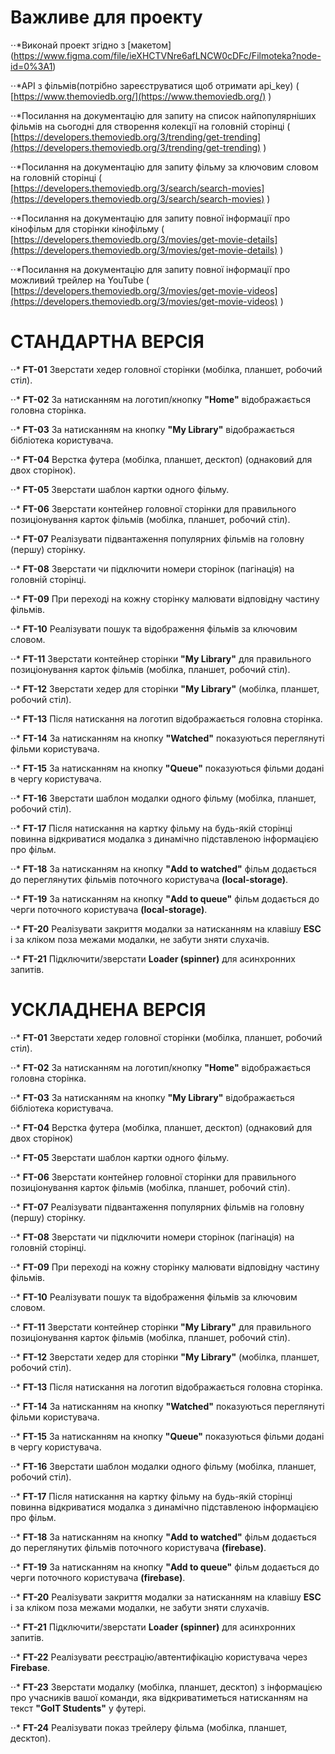 # Важливе для проекту
⋅⋅*Виконай проект згідно з [макетом] (https://www.figma.com/file/ieXHCTVNre6afLNCW0cDFc/Filmoteka?node-id=0%3A1)

⋅⋅*API з фільмів(потрібно зареєструватися щоб отримати api_key) ( [https://www.themoviedb.org/](https://www.themoviedb.org/) )

⋅⋅*Посилання на документацію для запиту на список найпопулярніших фільмів на сьогодні для створення колекції на головній сторінці ( [https://developers.themoviedb.org/3/trending/get-trending](https://developers.themoviedb.org/3/trending/get-trending) )

⋅⋅*Посилання на документацію для запиту фільму за ключовим словом на головній сторінці ( [https://developers.themoviedb.org/3/search/search-movies](https://developers.themoviedb.org/3/search/search-movies) )

⋅⋅*Посилання на документацію для запиту повної інформації про кінофільм для сторінки кінофільму ( [https://developers.themoviedb.org/3/movies/get-movie-details](https://developers.themoviedb.org/3/movies/get-movie-details) )

⋅⋅*Посилання на документацію для запиту повної інформації про можливий трейлер на YouTube ( [https://developers.themoviedb.org/3/movies/get-movie-videos](https://developers.themoviedb.org/3/movies/get-movie-videos) )


# СТАНДАРТНА ВЕРСІЯ
⋅⋅* **FT-01** Зверстати хедер головної сторінки (мобілка, планшет, робочий стіл).

⋅⋅* **FT-02** За натисканням на логотип/кнопку **"Home"** відображається головна сторінка.

⋅⋅* **FT-03** За натисканням на кнопку **"My Library"** відображається бібліотека користувача.

⋅⋅* **FT-04** Верстка футера (мобілка, планшет, десктоп) (однаковий для двох сторінок).

⋅⋅* **FT-05** Зверстати шаблон картки одного фільму.

⋅⋅* **FT-06** Зверстати контейнер головної сторінки для правильного позиціонування карток фільмів (мобілка, планшет, робочий стіл).

⋅⋅* **FT-07** Реалізувати підвантаження популярних фільмів на головну (першу) сторінку.

⋅⋅* **FT-08** Зверстати чи підключити номери сторінок (пагінація) на головній сторінці.

⋅⋅* **FT-09** При переході на кожну сторінку малювати відповідну частину фільмів.

⋅⋅* **FT-10** Реалізувати пошук та відображення фільмів за ключовим словом.

⋅⋅* **FT-11** Зверстати контейнер сторінки **"My Library"** для правильного позиціонування карток фільмів (мобілка, планшет, робочий стіл).

⋅⋅* **FT-12** Зверстати хедер для сторінки **"My Library"** (мобілка, планшет, робочий стіл).

⋅⋅* **FT-13** Після натискання на логотип відображається головна сторінка.

⋅⋅* **FT-14** За натисканням на кнопку **"Watched"** показуються переглянуті фільми користувача.

⋅⋅* **FT-15** За натисканням на кнопку **"Queue"** показуються фільми додані в чергу користувача.

⋅⋅* **FT-16** Зверстати шаблон модалки одного фільму (мобілка, планшет, робочий стіл).

⋅⋅* **FT-17** Після натискання на картку фільму на будь-якій сторінці повинна відкриватися модалка з динамічно підставленою інформацією про фільм.

⋅⋅* **FT-18** За натисканням на кнопку **"Add to watched"** фільм додається до переглянутих фільмів поточного користувача **(local-storage)**.

⋅⋅* **FT-19** За натисканням на кнопку **"Add to queue"** фільм додається до черги поточного користувача **(local-storage)**.

⋅⋅* **FT-20** Реалізувати закриття модалки за натисканням на клавішу **ESC** і за кліком поза межами модалки, не забути зняти слухачів.

⋅⋅* **FT-21** Підключити/зверстати **Loader (spinner)** для асинхронних запитів.


# УСКЛАДНЕНА ВЕРСІЯ
⋅⋅* **FT-01** Зверстати хедер головної сторінки (мобілка, планшет, робочий стіл).

⋅⋅* **FT-02** За натисканням на логотип/кнопку **"Home"** відображається головна сторінка.

⋅⋅* **FT-03** За натисканням на кнопку **"My Library"** відображається бібліотека користувача.

⋅⋅* **FT-04** Верстка футера (мобілка, планшет, десктоп) (однаковий для двох сторінок)

⋅⋅* **FT-05** Зверстати шаблон картки одного фільму.

⋅⋅* **FT-06** Зверстати контейнер головної сторінки для правильного позиціонування карток фільмів (мобілка, планшет, робочий стіл).

⋅⋅* **FT-07** Реалізувати підвантаження популярних фільмів на головну (першу) сторінку.

⋅⋅* **FT-08** Зверстати чи підключити номери сторінок (пагінація) на головній сторінці.

⋅⋅* **FT-09** При переході на кожну сторінку малювати відповідну частину фільмів.

⋅⋅* **FT-10** Реалізувати пошук та відображення фільмів за ключовим словом.

⋅⋅* **FT-11** Зверстати контейнер сторінки **"My Library"** для правильного позиціонування карток фільмів (мобілка, планшет, робочий стіл).

⋅⋅* **FT-12** Зверстати хедер для сторінки **"My Library"** (мобілка, планшет, робочий стіл).

⋅⋅* **FT-13** Після натискання на логотип відображається головна сторінка.

⋅⋅* **FT-14** За натисканням на кнопку **"Watched"** показуються переглянуті фільми користувача.

⋅⋅* **FT-15** За натисканням на кнопку **"Queue"** показуються фільми додані в чергу користувача.

⋅⋅* **FT-16** Зверстати шаблон модалки одного фільму (мобілка, планшет, робочий стіл).

⋅⋅* **FT-17** Після натискання на картку фільму на будь-якій сторінці повинна відкриватися модалка з динамічно підставленою інформацією про фільм.

⋅⋅* **FT-18** За натисканням на кнопку **"Add to watched"** фільм додається до переглянутих фільмів поточного користувача **(firebase)**.

⋅⋅* **FT-19** За натисканням на кнопку **"Add to queue"** фільм додається до черги поточного користувача **(firebase)**.

⋅⋅* **FT-20** Реалізувати закриття модалки за натисканням на клавішу **ESC** і за кліком поза межами модалки, не забути зняти слухачів.

⋅⋅* **FT-21** Підключити/зверстати **Loader (spinner)** для асинхронних запитів.

⋅⋅* **FT-22** Реалізувати реєстрацію/автентифікацію користувача через **Firebase**.

⋅⋅* **FT-23** Зверстати модалку (мобілка, планшет, десктоп) з інформацією про учасників вашої команди, яка відкриватиметься натисканням на текст **"GoIT Students"** у футері.

⋅⋅* **FT-24** Реалізувати показ трейлеру фільма (мобілка, планшет, десктоп).